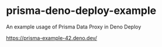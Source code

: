# prisma-deno-deploy-example

An example usage of Prisma Data Proxy in Deno Deploy

https://prisma-example-42.deno.dev/

